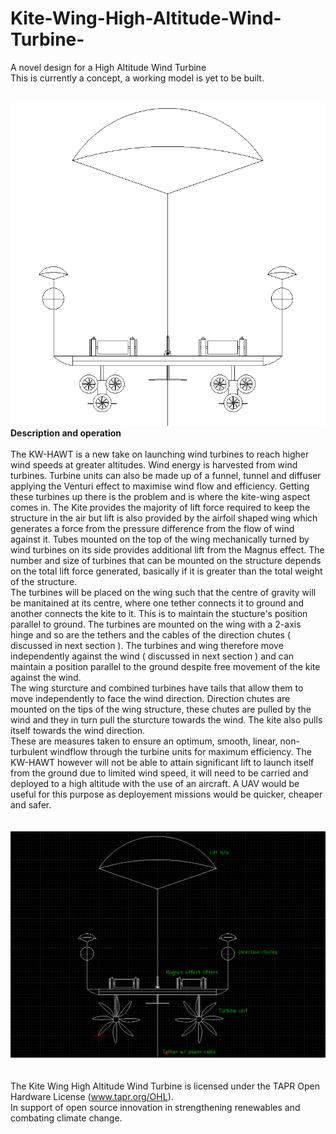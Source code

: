 # Kite-Wing-High-Altitude-Wind-Turbine-
A novel design for a High Altitude Wind Turbine 
<br>
This is currently a concept, a working model is yet to be built.
<br>
<br>


![alt text](https://github.com/Aightm8/Kite-Wing-High-Altitude-Wind-Turbine-/blob/master/Kite%20Wing%20HAWT%20white%20background.PNG)
<br>
**Description and operation**
<br>
<br>
The KW-HAWT is a new take on launching wind turbines to reach higher wind speeds at greater altitudes. Wind energy is harvested from wind turbines. Turbine units can also be made up of a funnel, tunnel and diffuser applying the Venturi effect to maximise wind flow and efficiency. Getting these turbines up there is the problem and is where the kite-wing aspect comes in. The Kite provides the majority of lift force required to keep the structure in the air but lift is also provided by the airfoil shaped wing which generates a force from the pressure difference from the flow of wind against it. Tubes mounted on the top of the wing mechanically turned by wind turbines on its side provides additional lift from the Magnus effect. The number and size of turbines that can be mounted on the structure depends on the total lift force generated, basically if it is greater than the total weight of the structure. <br>
The turbines will be placed on the wing such that the centre of gravity will be manitained at its centre, where one tether connects it to ground and another connects the kite to it. This is to maintain the stucture's position parallel to ground. The turbines are mounted on the wing with a 2-axis hinge and so are the tethers and the cables of the direction chutes ( discussed in next section ). The turbines and wing therefore move independently against the wind ( discussed in next section ) and can maintain a position parallel to the ground despite free movement of the kite against the wind. <br>
The wing sturcture and combined turbines have tails that allow them to move independently to face the wind direction. Direction chutes are mounted on the tips of the wing structure, these chutes are pulled by the wind and they in turn pull the sturcture towards the wind. The kite also pulls itself towards the wind direction. <br>
These are measures taken to ensure an optimum, smooth, linear, non-turbulent windflow through the turbine units for maximum efficiency.
The KW-HAWT however will not be able to attain significant lift to launch itself from the ground due to limited wind speed, it will need to be carried and deployed to a high altitude with the use of an aircraft. A UAV would be useful for this purpose as deployement missions would be quicker, cheaper and safer.
<br>
<br>
<br>
![alt text](https://github.com/Aightm8/Kite-Wing-High-Altitude-Wind-Turbine-/blob/master/HAWT%20front%20with%20single%20turbine.PNG)
<br>
<br>
<br>
The Kite Wing High Altitude Wind Turbine is licensed under the TAPR Open Hardware License (www.tapr.org/OHL).
<br>
In support of open source innovation in strengthening renewables and combating climate change.

